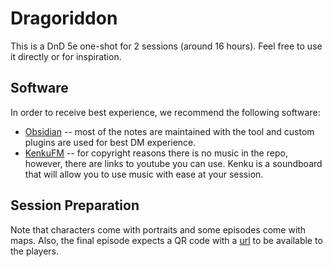 # Dragoriddon

This is a DnD 5e one-shot for 2 sessions (around 16 hours).
Feel free to use it directly or for inspiration.

## Software

In order to receive best experience, we recommend the following software:
* [Obsidian](https://obsidian.md/) -- most of the notes are maintained with the tool and custom plugins are used for best DM experience.
* [KenkuFM](https://www.kenku.fm/) -- for copyright reasons there is no music in the repo, however, there are links to youtube you can use. Kenku is a soundboard that will allow you to use music with ease at your session.

## Session Preparation

Note that characters come with portraits and some episodes come with maps.
Also, the final episode expects a QR code with a [url](https://alexander-bzikadze.github.io/dragoriddon/) to be available to the players.
